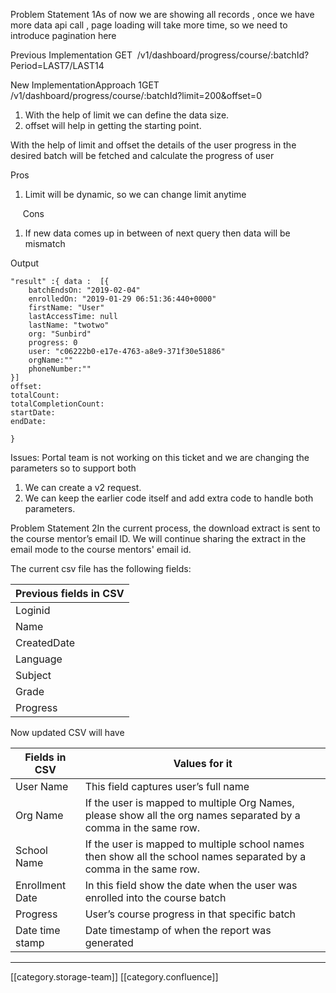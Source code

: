 Problem Statement 1As of now we are showing all records , once we have more data api call , page loading will take more time, so we need to introduce pagination here



Previous Implementation GET  /v1/dashboard/progress/course/:batchId?Period=LAST7/LAST14





New ImplementationApproach 1GET /v1/dashboard/progress/course/:batchId?limit=200&offset=0
1. With the help of limit we can define the data size.
1. offset will help in getting the starting point.

With the help of limit and offset the details of the user progress in the desired batch will be fetched and calculate the progress of user 

Pros


1. Limit will be dynamic, so we can change limit anytime

     Cons


1. If new data comes up in between of next query then data will be mismatch 

Output


```
"result" :{ data :  [{
	batchEndsOn: "2019-02-04"
	enrolledOn: "2019-01-29 06:51:36:440+0000"
	firstName: "User"
	lastAccessTime: null
	lastName: "twotwo"
	org: "Sunbird"
	progress: 0
	user: "c06222b0-e17e-4763-a8e9-371f30e51886"
	orgName:""
	phoneNumber:""
}]
offset:
totalCount:
totalCompletionCount:
startDate:
endDate:

}
```


Issues: Portal team is not working on this ticket and we are changing the parameters so to support both 
1. We can create a v2 request. 
1. We can keep the earlier code itself and add extra code to handle both parameters.



Problem Statement 2In the current process, the download extract is sent to the course mentor’s email ID. We will continue sharing the extract in the email mode to the course mentors' email id.

The current csv file has the following fields:







| Previous fields in CSV | 
|  --- | 
| Loginid | 
| Name | 
| CreatedDate | 
| Language | 
| Subject | 
| Grade | 
| Progress | 

Now updated CSV will have 

| Fields in CSV | Values for it | 
|  --- |  --- | 
| User Name | This field captures user’s full name | 
| Org Name | If the user is mapped to multiple Org Names, please show all the org names separated by a comma in the same row. | 
| School Name | If the user is mapped to multiple school names then show all the school names separated by a comma in the same row. | 
| Enrollment Date | In this field show the date when the user was enrolled into the course batch | 
| Progress | User’s course progress in that specific batch | 
| Date time stamp | Date timestamp of when the report was generated | 













*****

[[category.storage-team]] 
[[category.confluence]] 
